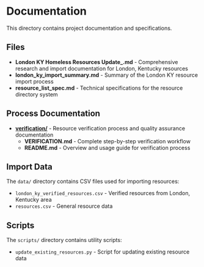# Documentation

This directory contains project documentation and specifications.

## Files

- **London KY Homeless Resources Update_.md** - Comprehensive research and import documentation for London, Kentucky resources
- **london_ky_import_summary.md** - Summary of the London KY resource import process
- **resource_list_spec.md** - Technical specifications for the resource directory system

## Process Documentation

- **[verification/](./verification/)** - Resource verification process and quality assurance documentation
  - **VERIFICATION.md** - Complete step-by-step verification workflow
  - **README.md** - Overview and usage guide for verification process

## Import Data

The `data/` directory contains CSV files used for importing resources:
- `london_ky_verified_resources.csv` - Verified resources from London, Kentucky area
- `resources.csv` - General resource data

## Scripts

The `scripts/` directory contains utility scripts:
- `update_existing_resources.py` - Script for updating existing resource data
